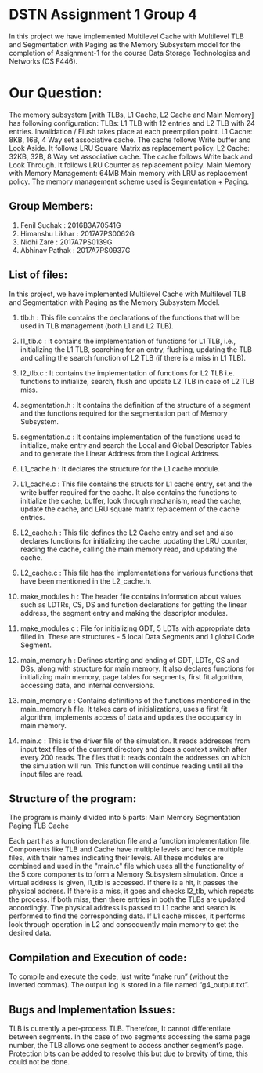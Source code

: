 # DSTN Assignment 1 Group 4
In this project we have implemented Multilevel Cache with Multilevel TLB and Segmentation with Paging as the Memory Subsystem model for the completion of Assignment-1 for the course Data Storage Technologies and Networks (CS F446).

# Our Question:
The memory subsystem [with TLBs, L1 Cache, L2 Cache and Main Memory] has following
configuration:
TLBs: L1 TLB with 12 entries and L2 TLB with 24 entries. Invalidation / Flush takes place at each preemption point.
L1 Cache: 8KB, 16B, 4 Way set associative cache. The cache follows Write buffer and Look Aside. It follows LRU Square Matrix as replacement policy.
L2 Cache: 32KB, 32B, 8 Way set associative cache. The cache follows Write back and Look Through. It follows LRU Counter as replacement policy.
Main Memory with Memory Management: 64MB Main memory with LRU as replacement policy. The memory management scheme used is Segmentation + Paging.

## Group Members:
1) Fenil Suchak : 2016B3A70541G
2) Himanshu Likhar : 2017A7PS0062G
3) Nidhi Zare : 2017A7PS0139G
4) Abhinav Pathak : 2017A7PS0937G

## List of files:

In this project, we have implemented Multilevel Cache with Multilevel TLB and Segmentation with Paging as the Memory Subsystem Model. 

1) tlb.h : This file contains the declarations of the functions that will be used in TLB management (both L1 and L2 TLB).

2) l1_tlb.c : It contains the implementation of functions for L1 TLB, i.e., initializing the L1 TLB, searching for an entry, flushing,  updating the TLB and calling the search function of L2 TLB (if there is a miss in L1 TLB).

3) l2_tlb.c : It contains the implementation of functions for L2 TLB i.e. functions to initialize, search, flush and update L2 TLB in case of L2 TLB miss.

4) segmentation.h : It contains the definition of the structure of a segment and the functions required for the segmentation part of Memory Subsystem.

5) segmentation.c : It contains implementation of the functions used to initialize, make entry and search the Local and Global Descriptor Tables and to generate the Linear Address from the Logical Address.

6) L1_cache.h : It declares the structure for the L1 cache module.

7) L1_cache.c : This file contains the structs for L1 cache entry, set and the write buffer required for the cache. It also contains the functions to initialize the cache, buffer, look through mechanism, read the cache, update the cache, and LRU square matrix replacement of the cache entries.

8) L2_cache.h : This file defines the L2 Cache entry and set and also declares functions for initializing the cache, updating the LRU counter, reading the cache, calling the main memory read, and updating the cache.

9) L2_cache.c : This file has the implementations for various functions that have been mentioned in the L2_cache.h.

10) make_modules.h : The header file contains information about values such as LDTRs, CS, DS and function declarations for getting the linear address, the segment entry and making the descriptor modules.

11) make_modules.c : File for initializing GDT, 5 LDTs with appropriate data filled in. These are structures - 5 local Data Segments and 1 global Code Segment.

12) main_memory.h : Defines starting and ending of GDT, LDTs, CS and DSs, along with structure for main memory. It also declares functions for initializing main memory, page tables for segments, first fit algorithm, accessing data, and internal conversions.

13) main_memory.c : Contains definitions of the functions mentioned in the main_memory.h file. It takes care of initializations, uses a first fit algorithm, implements access of data and updates the occupancy in main memory.

14) main.c : This is the driver file of the simulation. It reads addresses from input text files of the current directory and does a context switch after every 200 reads. The files that it reads contain the addresses on which the simulation will run. This function will continue reading until all the input files are read.

## Structure of the program:

The program is mainly divided into 5 parts:
Main Memory
Segmentation
Paging
TLB
Cache

Each part has a function declaration file and a function implementation file. Components like TLB and Cache have multiple levels and hence multiple files, with their names indicating their levels. All these modules are combined and used in the "main.c" file which uses all the functionality of the 5 core components to form a Memory Subsystem simulation. 
Once a virtual address is given, l1_tlb is accessed. If there is a hit, it passes the physical address. If there is a miss, it goes and checks l2_tlb, which repeats the process. If both miss, then there entries in both the TLBs are updated accordingly. The physical address is passed to L1 cache and search is performed to find the corresponding data. If L1 cache misses, it performs look through operation in L2 and consequently main memory to get the desired data. 

## Compilation and Execution of code:
To compile and execute the code, just write “make run” (without the inverted commas). The output log is stored in a file named “g4_output.txt”.

## Bugs and Implementation Issues:
TLB is currently a per-process TLB. Therefore, It cannot differentiate between segments. In the case of two segments accessing the same page number, the TLB allows one segment to access another segment’s page. Protection bits can be added to resolve this but due to brevity of time, this could not be done.


